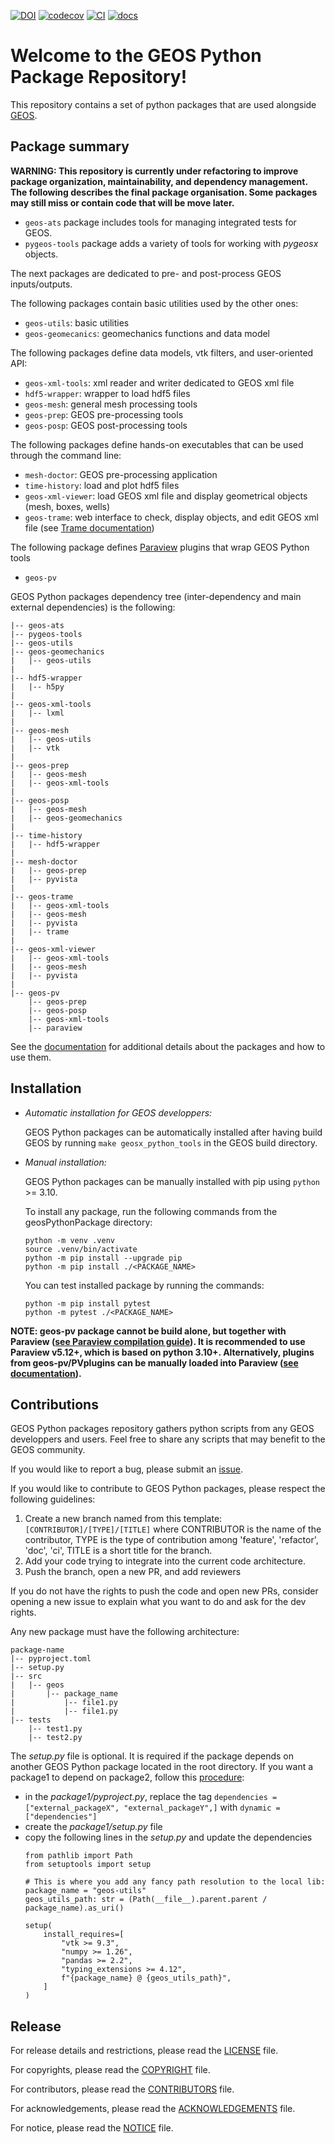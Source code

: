 [![DOI](https://zenodo.org/badge/131810578.svg)](https://zenodo.org/badge/latestdoi/131810578)
[![codecov](https://codecov.io/github/GEOS-DEV/geosPythonPackages/graph/badge.svg?token=0VTEHPQG58)](https://codecov.io/github/GEOS-DEV/geosPythonPackages)
[![CI](https://github.com/GEOS-DEV/GEOS/actions/workflows/ci_tests.yml/badge.svg)](https://github.com/GEOS-DEV/geosPythonPackages/actions?query=branch%3Adevelop)
[![docs](https://readthedocs.com/projects/geosx-geosx/badge/?version=latest)](https://geosx-geosx.readthedocs-hosted.com/projects/geosx-geospythonpackages/en/latest/)

Welcome to the GEOS Python Package Repository!
==============================================

This repository contains a set of python packages that are used alongside [GEOS](https://github.com/GEOS-DEV/GEOS).


Package summary
---------------

**WARNING: This repository is currently under refactoring to improve package organization, maintainability, and dependency management. The following describes the final package organisation. Some packages may still miss or contain code that will be move later.**

* `geos-ats` package includes tools for managing integrated tests for GEOS.
* `pygeos-tools` package adds a variety of tools for working with *pygeosx* objects.

The next packages are dedicated to pre- and post-process GEOS inputs/outputs. 

The following packages contain basic utilities used by the other ones:

* `geos-utils`: basic utilities
* `geos-geomecanics`: geomechanics functions and data model


The following packages define data models, vtk filters, and user-oriented API:

* `geos-xml-tools`: xml reader and writer dedicated to GEOS xml file
* `hdf5-wrapper`: wrapper to load hdf5 files
* `geos-mesh`: general mesh processing tools
* `geos-prep`: GEOS pre-processing tools
* `geos-posp`: GEOS post-processing tools


The following packages define hands-on executables that can be used through the command line:

* `mesh-doctor`: GEOS pre-processing application
* `time-history`: load and plot hdf5 files
* `geos-xml-viewer`: load GEOS xml file and display geometrical objects (mesh, boxes, wells)
* `geos-trame`: web interface to check, display objects, and edit GEOS xml file (see [Trame documentation](https://kitware.github.io/trame/guide/tutorial/))


The following package defines [Paraview](https://docs.paraview.org/) plugins that wrap GEOS Python tools

* `geos-pv`

GEOS Python packages dependency tree (inter-dependency and main external dependencies) is the following:

```
|-- geos-ats
|-- pygeos-tools
|-- geos-utils
|-- geos-geomechanics
|   |-- geos-utils
|
|-- hdf5-wrapper
|   |-- h5py
|
|-- geos-xml-tools
|   |-- lxml
|
|-- geos-mesh
|   |-- geos-utils
|   |-- vtk
|
|-- geos-prep
|   |-- geos-mesh
|   |-- geos-xml-tools
|
|-- geos-posp
|   |-- geos-mesh
|   |-- geos-geomechanics
|
|-- time-history
|   |-- hdf5-wrapper
|
|-- mesh-doctor
|   |-- geos-prep
|   |-- pyvista
|
|-- geos-trame
|   |-- geos-xml-tools
|   |-- geos-mesh
|   |-- pyvista
|   |-- trame
|
|-- geos-xml-viewer
|   |-- geos-xml-tools
|   |-- geos-mesh
|   |-- pyvista
|
|-- geos-pv
    |-- geos-prep
    |-- geos-posp
    |-- geos-xml-tools
    |-- paraview
```

See the [documentation](https://geosx-geosx.readthedocs-hosted.com/projects/geosx-geospythonpackages/en/latest/) for additional details about the packages and how to use them.


Installation
-------------

* *Automatic installation for GEOS developpers:*

  GEOS Python packages can be automatically installed after having build GEOS by running `make geosx_python_tools` in the GEOS build directory.

* *Manual installation:*

  GEOS Python packages can be manually installed with pip using `python` >= 3.10. 

    To install any package, run the following commands from the geosPythonPackage directory:

    ```
    python -m venv .venv
    source .venv/bin/activate
    python -m pip install --upgrade pip
    python -m pip install ./<PACKAGE_NAME>
    ```

    You can test installed package by running the commands:

    ```
    python -m pip install pytest
    python -m pytest ./<PACKAGE_NAME>
    ```

**NOTE: geos-pv package cannot be build alone, but together with Paraview ([see Paraview compilation guide](https://gitlab.kitware.com/paraview/paraview/-/blob/master/Documentation/dev/build.md)). It is recommended to use Paraview v5.12+, which is based on python 3.10+. Alternatively, plugins from geos-pv/PVplugins can be manually loaded into Paraview ([see documentation](https://docs.paraview.org/en/latest/ReferenceManual/pythonProgrammableFilter.html#python-algorithm)).**


Contributions
-------------

GEOS Python packages repository gathers python scripts from any GEOS developpers and users. Feel free to share any scripts that may benefit to the GEOS community.

If you would like to report a bug, please submit an [issue](https://github.com/GEOS-DEV/geosPythonPackages/issues/new). 

If you would like to contribute to GEOS Python packages, please respect the following guidelines:

1. Create a new branch named from this template: `[CONTRIBUTOR]/[TYPE]/[TITLE]` where CONTRIBUTOR is the name of the contributor, TYPE is the type of contribution among 'feature', 'refactor', 'doc', 'ci', TITLE is a short title for the branch.
1. Add your code trying to integrate into the current code architecture.
1. Push the branch, open a new PR, and add reviewers

If you do not have the rights to push the code and open new PRs, consider opening a new issue to explain what you want to do and ask for the dev rights.

Any new package must have the following architecture:

```
package-name
|-- pyproject.toml
|-- setup.py
|-- src
|   |-- geos
|       |-- package_name
|           |-- file1.py
|           |-- file1.py
|-- tests
    |-- test1.py
    |-- test2.py
```

The *setup.py* file is optional. It is required if the package depends on another GEOS Python package located in the root directory. If you want a package1 to depend on package2, follow this [procedure](https://stackoverflow.com/questions/75159453/specifying-local-relative-dependency-in-pyproject-toml):

* in the *package1/pyproject.py*, replace the tag `dependencies = ["external_packageX", "external_packageY",]` with `dynamic = ["dependencies"]`
* create the *package1/setup.py* file
* copy the following lines in the *setup.py* and update the dependencies
  ```
  from pathlib import Path
  from setuptools import setup

  # This is where you add any fancy path resolution to the local lib:
  package_name = "geos-utils"
  geos_utils_path: str = (Path(__file__).parent.parent / package_name).as_uri()

  setup(
      install_requires=[
          "vtk >= 9.3",
          "numpy >= 1.26",
          "pandas >= 2.2",
          "typing_extensions >= 4.12",
          f"{package_name} @ {geos_utils_path}",
      ]
  )
  ```


Release
-------

For release details and restrictions, please read the [LICENSE](https://github.com/GEOS-DEV/LICENSE) file.

For copyrights, please read the [COPYRIGHT](https://github.com/GEOS-DEV/COPYRIGHT ) file.

For contributors, please read the [CONTRIBUTORS](https://github.com/GEOS-DEV/CONTRIBUTORS ) file.

For acknowledgements, please read the [ACKNOWLEDGEMENTS](https://github.com/GEOS-DEV/ACKNOWLEDGEMENTS ) file.

For notice, please read the [NOTICE](https://github.com/GEOS-DEV/NOTICE ) file.